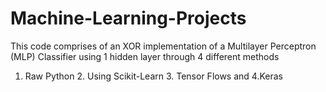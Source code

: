 # Machine-Learning-Projects
This code comprises of an XOR implementation of a Multilayer Perceptron (MLP) Classifier using 1 hidden layer through 4 different methods 
1. Raw Python 2. Using Scikit-Learn 3. Tensor Flows and 4.Keras
